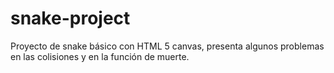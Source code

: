 # snake-project
Proyecto de snake básico con HTML 5 canvas, presenta algunos problemas en las colisiones y en la función de muerte. 
